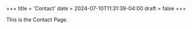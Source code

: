 +++
title = 'Contact'
date = 2024-07-10T11:31:39-04:00
draft = false
+++

This is the Contact Page.

